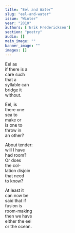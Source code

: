 ```yaml
---
title: "Eel and Water"
slug: "eel-and-water"
issue: "Winter"
year: "2010"
authors: ['Erik Fredericksen']
section: "poetry"
audio: []
main_image: ""
banner_image: ""
images: []
---
```

Eel as   
if there is a  
care such  
that a   
syllable can  
bridge it  
without.  
  


Eel, is   
there one  
sea to  
make or  
is one to  
throw in  
an other?  
  


About tender:  
will I have  
had room?  
Or does  
the col-  
lation disjoin   
that need  
to know?  
  


At least it  
can now be  
said that if  
fusion is  
room-making  
then we have  
either the eel  
or the ocean.  
  


